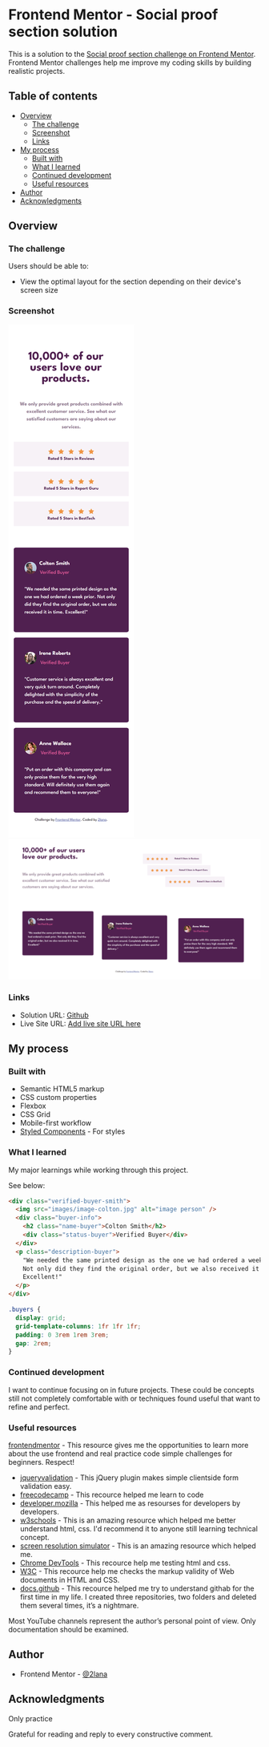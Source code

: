 # Frontend Mentor - Social proof section solution

This is a solution to the [Social proof section challenge on Frontend Mentor](https://www.frontendmentor.io/challenges/social-proof-section-6e0qTv_bA). Frontend Mentor challenges help me improve my coding skills by building realistic projects.

## Table of contents

- [Overview](#overview)
  - [The challenge](#the-challenge)
  - [Screenshot](#screenshot)
  - [Links](#links)
- [My process](#my-process)
  - [Built with](#built-with)
  - [What I learned](#what-i-learned)
  - [Continued development](#continued-development)
  - [Useful resources](#useful-resources)
- [Author](#author)
- [Acknowledgments](#acknowledgments)

## Overview

### The challenge

Users should be able to:

- View the optimal layout for the section depending on their device's screen size

### Screenshot

![](images/scr-mob-social-proof-section.png)
![](images/scr-desc-social-proof-section.png)

### Links

- Solution URL: [Github](https://github.com/2lana/social-proof-section-master)
- Live Site URL: [Add live site URL here](https://your-live-site-url.com)

## My process

### Built with

- Semantic HTML5 markup
- CSS custom properties
- Flexbox
- CSS Grid
- Mobile-first workflow
- [Styled Components](https://styled-components.com/) - For styles

### What I learned

My major learnings while working through this project.

See below:

```html
<div class="verified-buyer-smith">
  <img src="images/image-colton.jpg" alt="image person" />
  <div class="buyer-info">
    <h2 class="name-buyer">Colton Smith</h2>
    <div class="status-buyer">Verified Buyer</div>
  </div>
  <p class="description-buyer">
    "We needed the same printed design as the one we had ordered a week prior.
    Not only did they find the original order, but we also received it in time.
    Excellent!"
  </p>
</div>
```

```css
.buyers {
  display: grid;
  grid-template-columns: 1fr 1fr 1fr;
  padding: 0 3rem 1rem 3rem;
  gap: 2rem;
}
```

### Continued development

I want to continue focusing on in future projects. These could be concepts still not completely comfortable with or techniques found useful that want to refine and perfect.

### Useful resources

[frontendmentor](https://www.frontendmentor.io/) - This resource gives me the opportunities to learn more about the use frontend and real practice code simple challenges for beginners. Respect!

- [jqueryvalidation](https://jqueryvalidation.org/validate/) - This jQuery plugin makes simple clientside form validation easy.
- [freecodecamp](https://www.freecodecamp.org/) - This recource helped me learn to code
- [developer.mozilla](https://developer.mozilla.org) - This helped me as resourses for developers by developers.
- [w3schools](https://www.w3schools.com/) - This is an amazing resource which helped me better understand html, css. I'd recommend it to anyone still learning technical concept.
- [screen resolution simulator](https://searchenginereports.net/screen-resolution-simulator) - This is an amazing resource which helped me.
- [Chrome DevTools](https://developer.chrome.com/docs/devtools/console/) - This recource help me testing html and css.
- [W3C](https://validator.w3.org/) - This recource help me checks the markup validity of Web documents in HTML and CSS.
- [docs.github](https://docs.github.com/en/get-started) - This recource helped me try to understand githab for the first time in my life. I created three repositories, two folders and deleted them several times, it’s a nightmare.

Most YouTube channels represent the author’s personal point of view. Only documentation should be examined.

## Author

- Frontend Mentor - [@2lana](https://www.frontendmentor.io/profile/2lana)

## Acknowledgments

Only practice

Grateful for reading and reply to every constructive comment.
